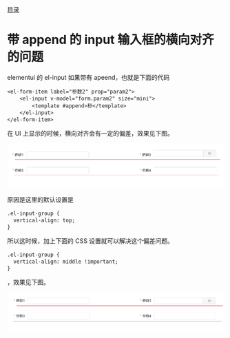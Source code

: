 [目录](./)
# 带 append 的 input 输入框的横向对齐的问题

elementui 的 el-input 如果带有 apeend，也就是下面的代码
```
<el-form-item label="参数2" prop="param2">
	<el-input v-model="form.param2" size="mini">
		<template #append>秒</template>
	</el-input>
</el-form-item>
```

在 UI 上显示的时候，横向对齐会有一定的偏差，效果见下图。

![](./el-input-widh-append-default.png)

原因是这里的默认设置是

```
.el-input-group {
  vertical-align: top;
}
```

所以这时候，加上下面的 CSS 设置就可以解决这个偏差问题。

```
.el-input-group {
  vertical-align: middle !important;
}
```
，效果见下图。

![](./el-input-widh-append-setted.png)
